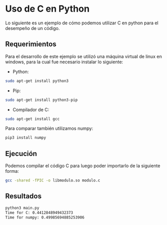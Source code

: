 # Uso de C en Python

Lo siguiente es un ejemplo de cómo podemos utilizar C en python para el desempeño de un código.

## Requerimientos

Para el desarrollo de este ejemplo se utilizó una máquina virtual de linux en windows, para la cual fue necesario instalar lo siguiente:

- Python:
```bash
sudo apt-get install python3
```
- Pip:
```bash
sudo apt-get install python3-pip
```
- Compilador de C:
```bash
sudo apt-get install gcc
```

Para comparar también utilizamos numpy:
```bash
pip3 install numpy
```

## Ejecución

Podemos compilar el código C para luego poder importarlo de la siguiente forma:

```bash
gcc -shared -fPIC -o libmodulo.so modulo.c
```

## Resultados

```bash
python3 main.py
Time for C: 0.4412848949432373
Time for numpy: 0.49985694885253906
```